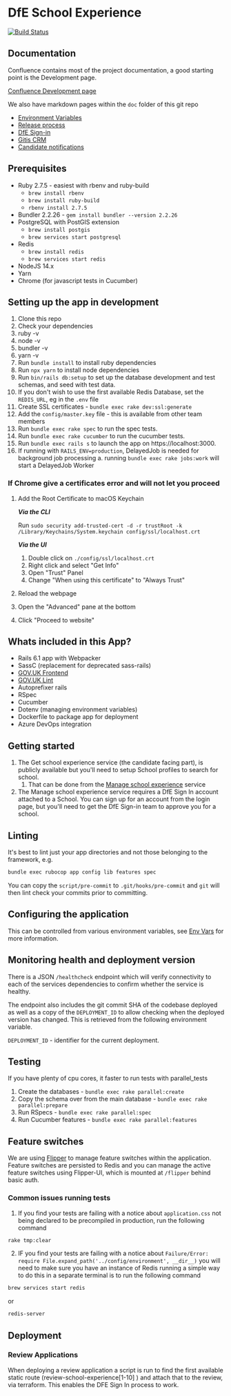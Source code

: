 # DfE School Experience

[![Build Status](https://dfe-ssp.visualstudio.com/School-Experience/_apis/build/status/School-Experience-CI?branchName=master)](https://dfe-ssp.visualstudio.com/School-Experience/_build/latest?definitionId=33&branchName=master)

## Documentation

Confluence contains most of the project documentation, a good starting point is
the Development page.

[Confluence Development page](https://dfedigital.atlassian.net/wiki/spaces/SE/pages/945618970/Development)

We also have markdown pages within the `doc` folder of this git repo

- [Environment Variables](doc/env-vars.md)
- [Release process](doc/release-process.md)
- [DfE Sign-in](doc/dfe-sigin.md)
- [Gitis CRM](doc/gitis-crm.md)
- [Candidate notifications](doc/candidate-notifications.md)

## Prerequisites

- Ruby 2.7.5 - easiest with rbenv and ruby-build
  - `brew install rbenv`
  - `brew install ruby-build`
  - `rbenv install 2.7.5`
- Bundler 2.2.26 - `gem install bundler --version 2.2.26`
- PostgreSQL with PostGIS extension
  - `brew install postgis`
  - `brew services start postgresql`
- Redis
  - `brew install redis`
  - `brew services start redis`
- NodeJS 14.x
- Yarn
- Chrome (for javascript tests in Cucumber)

## Setting up the app in development

1. Clone this repo
2. Check your dependencies
  1. ruby -v
  2. node -v
  3. bundler -v
  4. yarn -v
2. Run `bundle install` to install ruby dependencies
3. Run `npx yarn` to install node dependencies
4. Run `bin/rails db:setup` to set up the database development and test schemas, and seed with test data.
5. If you don't wish to use the first available Redis Database, set the `REDIS_URL`, eg in the `.env` file
6. Create SSL certificates - `bundle exec rake dev:ssl:generate`
7. Add the `config/master.key` file - this is available from other team members
8. Run `bundle exec rake spec` to run the spec tests.
9. Run `bundle exec rake cucumber` to run the cucumber tests.
10. Run `bundle exec rails s` to launch the app on https://localhost:3000.
11. If running with `RAILS_ENV=production`, DelayedJob is needed for background job processing
   a. running `bundle exec rake jobs:work` will start a DelayedJob Worker

### If Chrome give a certificates error and will not let you proceed

1. Add the Root Certificate to macOS Keychain

    ***Via the CLI***

    Run `sudo security add-trusted-cert -d -r trustRoot -k /Library/Keychains/System.keychain config/ssl/localhost.crt`

    ***Via the UI***

    1. Double click on `./config/ssl/localhost.crt`
    2. Right click and select "Get Info"
    3. Open "Trust" Panel
    4. Change "When using this certificate" to "Always Trust"

2. Reload the webpage
3. Open the "Advanced" pane at the bottom
4. Click "Proceed to website"

## Whats included in this App?

- Rails 6.1 app with Webpacker
- SassC (replacement for deprecated sass-rails)
- [GOV.UK Frontend](https://github.com/alphagov/govuk-frontend)
- [GOV.UK Lint](https://github.com/alphagov/rubocop-govuk)
- Autoprefixer rails
- RSpec
- Cucumber
- Dotenv (managing environment variables)
- Dockerfile to package app for deployment
- Azure DevOps integration

## Getting started

1. The Get school experience service (the candidate facing part), is publicly
available but you'll need to setup School profiles to search for school.
   1. That can be done from the [Manage school experience](https://localhost:3000/schools) service
2. The Manage school experience service requires a DfE Sign In account attached
to a School. You can sign up for an account from the login page, but you'll
need to get the DfE Sign-in team to approve you for a school.

## Linting

It's best to lint just your app directories and not those belonging to the framework, e.g.

```bash
bundle exec rubocop app config lib features spec
```

You can copy the `script/pre-commit` to `.git/hooks/pre-commit` and `git` will
then lint check your commits prior to committing.

## Configuring the application

This can be controlled from various environment variables, see
[Env Vars](doc/env-vars.md) for more information.

## Monitoring health and deployment version

There is a JSON `/healthcheck` endpoint which will verify connectivity to each of the
services dependencies to confirm whether the service is healthy.

The endpoint also includes the git commit SHA of the codebase deployed as well
as a copy of the `DEPLOYMENT_ID` to allow checking when the deployed version has
changed. This is retrieved from the following environment variable.

`DEPLOYMENT_ID` - identifier for the current deployment.

## Testing

If you have plenty of cpu cores, it faster to run tests with parallel_tests

1. Create the databases - `bundle exec rake parallel:create`
2. Copy the schema over from the main database - `bundle exec rake parallel:prepare`
3. Run RSpecs - `bundle exec rake parallel:spec`
3. Run Cucumber features - `bundle exec rake parallel:features`

## Feature switches

We are using [Flipper](https://github.com/jnunemaker/flipper) to manage feature switches within the application. Feature switches are persisted to Redis and you can manage the active feature switches using Flipper-UI, which is mounted at `/flipper` behind basic auth.

### Common issues running tests

1. If you find your tests are failing with a notice about `application.css` not being declared to be precompiled in production, run the following command

```bash
rake tmp:clear
```

2. IF you find your tests are failing with a notice about `Failure/Error: require File.expand_path('../config/environment', __dir__)` you will need to make sure you have an instance of Redis running a simple way to do this in a separate terminal is to run the following command

```bash
brew services start redis
```

or

```bash
redis-server
```

## Deployment
### Review Applications

When deploying a review application a script is run to find the first available static route (review-school-experience[1-10] ) and attach that to the review, via terraform. This enables the DFE Sign In process to work.

